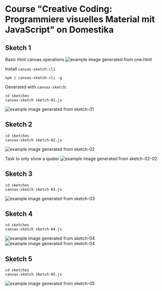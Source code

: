 # Course "Creative Coding: Programmiere visuelles Material mit JavaScript" on Domestika

## Sketch 1
Basic html canvas operations
![example image generated from one.html](one/one.png "example image generated from one.html")

Install `canvas-sketch-cli`
```shell
npm i canvas-sketch-cli -g
```
Generated with `canvas-sketch`:
```
cd sketches
canvas-sketch sketch-01.js
```
![example image generated from sketch-01](out/sketch-01.png "example image generated from sketch-01")

## Sketch 2
```
cd sketches
canvas-sketch sketch-02.js
```
![example image generated from sketch-02](out/sketch-02.png "example image generated from sketch-02")

Task to only show a quater
![example image generated from sketch-02-02](out/sketch-02-02.png "example image generated from sketch-02-02")

## Sketch 3
```
cd sketches
canvas-sketch sketch-03.js
```
![example image generated from sketch-03](out/sketch-03.gif "example image generated from sketch-03")

## Sketch 4
```
cd sketches
canvas-sketch sketch-04.js
```
![example image generated from sketch-04](out/sketch-04.gif "example image generated from sketch-04")
![example image generated from sketch-04](out/sketch-04.png "example image generated from sketch-04")

## Sketch 5
```
cd sketches
canvas-sketch sketch-05.js
```
![example image generated from sketch-05](out/sketch-05.png "example image generated from sketch-05")
